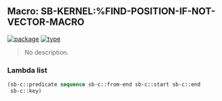 ## Macro: SB-KERNEL:%FIND-POSITION-IF-NOT-VECTOR-MACRO
[![package](https://img.shields.io/badge/Package-SB--KERNEL-5f9ea0.svg?style=social&colorA=999999)](../) [![type](https://img.shields.io/badge/Type-Macro-5f9ea0.svg?style=social&colorA=999999)](../#macro) 

> No description.

### Lambda list
```cl
(sb-c::predicate sequence sb-c::from-end sb-c::start sb-c::end
 sb-c::key)
```

